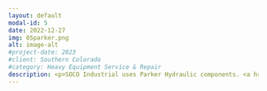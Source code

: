 ```yaml
---
layout: default
modal-id: 5
date: 2022-12-27
img: 05parker.png
alt: image-alt
#project-date: 2023
#client: Southern Colorado
#category: Heavy Equipment Service & Repair
description: <p>SOCO Industrial uses Parker Hydraulic components. <a href="[Parker](https://ph.parker.com/us/en/hydraulic-hose)">https://ph.parker.com/us/en/hydraulic-hose</a> has the largest selection of hydraulic hoses and industrial hoses, hydraulic hose fittings and hose configurations to efficiently meet all customer needs.</p><p>Parker is the leading manufacturer of rigid and flexible hoses, assemblies, fittings and crimping technology for both the industrial and hydraulic hose markets including; construction, agriculture, forestry, railroad, machine tool, waste and refuse, material handling, marine, general industrial, and more.</p><p>SOCO Industrial has been working with Parker products for 18-years and we know the quality and durability of the products have proven themselves in our experience. We are proud to be an official Parker Distributor.</p>    
---
```

